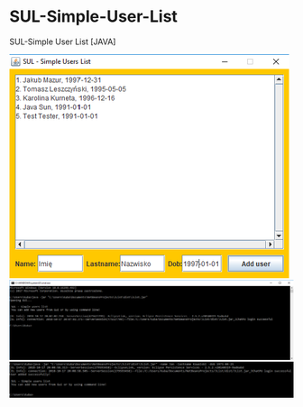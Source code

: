 # SUL-Simple-User-List
SUL-Simple User List [JAVA]

![SUL GUI](https://raw.githubusercontent.com/S3lfie1/SUL-Simple-User-List/master/resources/SUL%20GUI.png)
![SUL Output 1](https://raw.githubusercontent.com/S3lfie1/SUL-Simple-User-List/master/resources/SUL%20Output.png)
![SUL Output 2](https://raw.githubusercontent.com/S3lfie1/SUL-Simple-User-List/master/resources/SUL%20Output%202.png)
